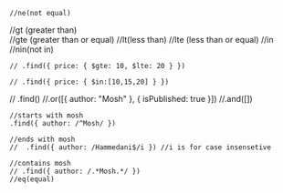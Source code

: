     //ne(not equal)

//gt (greater than)\
//gte (greater than or equal)
//lt(less than)
//lte (less than or equal)
//in
//nin(not in)

    // .find({ price: { $gte: 10, $lte: 20 } })

    // .find({ price: { $in:[10,15,20] } })

// .find()
//.or([{ author: "Mosh" }, { isPublished: true }])
//.and([])

    //starts with mosh
    .find({ author: /^Mosh/ })

    //ends with mosh
    //  .find({ author: /Hammedani$/i }) //i is for case insensetive

    //contains mosh
    // .find({ author: /.*Mosh.*/ })
    //eq(equal)
